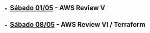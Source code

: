 - ## [Sábado 01/05](https://youtu.be/iuOtEhAdq-M) - AWS Review V
- ## [Sábado 08/05](https://youtu.be/rHAT9YSLwu4) - AWS Review VI / Terraform
